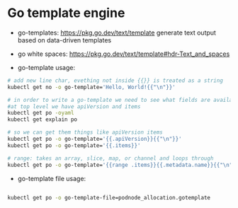 
# Go template engine 

* go-templates: https://pkg.go.dev/text/template generate text output based on data-driven templates
* go white spaces: https://pkg.go.dev/text/template#hdr-Text_and_spaces

* go-template usage:
```bash
# add new line char, evething not inside {{}} is treated as a string
kubectl get no -o go-template='Hello, World!{{"\n"}}'

# in order to write a go-template we need to see what fields are available: 
#at top level we have apiVersion and items 
kubectl get po -oyaml 
kubectl get explain po 

# so we can get them things like apiVersion items
kubectl get po -o go-template='{{.apiVersion}}{{"\n"}}'
kubectl get po -o go-template='{{.items}}'

# range: takes an array, slice, map, or channel and loops through
kubectl get po -o go-template='{{range .items}}{{.metadata.name}}{{"\n"}}{{end}}'
```

* go-template file usage:

```bash

kubectl get po -o go-template-file=podnode_allocation.gotemplate
```